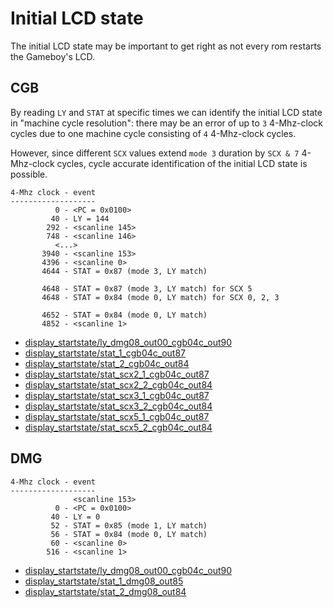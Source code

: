 
# Initial LCD state

The initial LCD state may be important to get right as not every rom restarts
the Gameboy's LCD.


## CGB

By reading `LY` and `STAT` at specific times we can identify the initial LCD
state in "machine cycle resolution":
there may be an error of up to `3` 4-Mhz-clock cycles due to one machine cycle
consisting of `4` 4-Mhz-clock cycles.

However,
since different `SCX` values extend `mode 3` duration by `SCX & 7` 4-Mhz-clock
cycles,
cycle accurate identification of the initial LCD state is possible.

```
4-Mhz clock - event
-------------------
          0 - <PC = 0x0100>
         40 - LY = 144
        292 - <scanline 145>
        748 - <scanline 146>
          <...>
       3940 - <scanline 153>
       4396 - <scanline 0>
       4644 - STAT = 0x87 (mode 3, LY match)

       4648 - STAT = 0x87 (mode 3, LY match) for SCX 5
       4648 - STAT = 0x84 (mode 0, LY match) for SCX 0, 2, 3

       4652 - STAT = 0x84 (mode 0, LY match)
       4852 - <scanline 1>
``` 
* [display_startstate/ly_dmg08_out00_cgb04c_out90](
  https://github.com/sinamas/gambatte/tree/master/test/hwtests/display_startstate/ly_dmg08_out00_cgb04c_out90.asm)
* [display_startstate/stat_1_cgb04c_out87](
  https://github.com/sinamas/gambatte/tree/master/test/hwtests/display_startstate/stat_1_cgb04c_out87.asm)
* [display_startstate/stat_2_cgb04c_out84](
  https://github.com/sinamas/gambatte/tree/master/test/hwtests/display_startstate/stat_2_cgb04c_out84.asm)
* [display_startstate/stat_scx2_1_cgb04c_out87](
  https://github.com/sinamas/gambatte/tree/master/test/hwtests/display_startstate/stat_scx2_1_cgb04c_out87.asm)
* [display_startstate/stat_scx2_2_cgb04c_out84](
  https://github.com/sinamas/gambatte/tree/master/test/hwtests/display_startstate/stat_scx2_2_cgb04c_out84.asm)
* [display_startstate/stat_scx3_1_cgb04c_out87](
  https://github.com/sinamas/gambatte/tree/master/test/hwtests/display_startstate/stat_scx3_1_cgb04c_out87.asm)
* [display_startstate/stat_scx3_2_cgb04c_out84](
  https://github.com/sinamas/gambatte/tree/master/test/hwtests/display_startstate/stat_scx3_2_cgb04c_out84.asm)
* [display_startstate/stat_scx5_1_cgb04c_out87](
  https://github.com/sinamas/gambatte/tree/master/test/hwtests/display_startstate/stat_scx5_1_cgb04c_out87.asm)
* [display_startstate/stat_scx5_2_cgb04c_out84](
  https://github.com/sinamas/gambatte/tree/master/test/hwtests/display_startstate/stat_scx5_2_cgb04c_out84.asm)


## DMG

```
4-Mhz clock - event
-------------------
              <scanline 153>
          0 - <PC = 0x0100>
         40 - LY = 0
         52 - STAT = 0x85 (mode 1, LY match)
         56 - STAT = 0x84 (mode 0, LY match)
         60 - <scanline 0>
        516 - <scanline 1>
``` 
* [display_startstate/ly_dmg08_out00_cgb04c_out90](
  https://github.com/sinamas/gambatte/tree/master/test/hwtests/display_startstate/ly_dmg08_out00_cgb04c_out90.asm)
* [display_startstate/stat_1_dmg08_out85](
  https://github.com/sinamas/gambatte/tree/master/test/hwtests/display_startstate/stat_1_dmg08_out85.asm)
* [display_startstate/stat_2_dmg08_out84](
  https://github.com/sinamas/gambatte/tree/master/test/hwtests/display_startstate/stat_2_dmg08_out84.asm)
